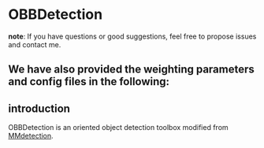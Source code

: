 # OBBDetection

**note**: If you have questions or good suggestions, feel free to propose issues and contact me.
## We have also provided the weighting parameters and config files in the following:
## introduction

OBBDetection is an oriented object detection toolbox modified from [MMdetection](https://github.com/open-mmlab/mmdetection).

```
